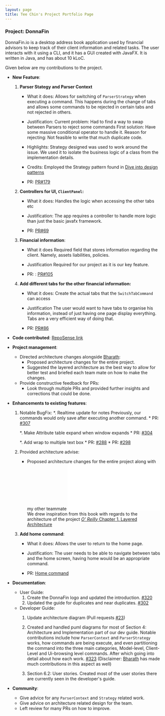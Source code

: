 ```yaml
---
layout: page
title: Tee Chin's Project Portfolio Page
---
```


### Project: DonnaFin

DonnaFin.io is a desktop address book application used by financial advisors to keep track of their client information and related tasks.
The user interacts with it using a CLI, and it has a GUI created with JavaFX.
It is written in Java, and has about 10 kLoC.

Given below are my contributions to the project.

* **New Feature**: 
    1. **Parser Stategy and Parser Context**
        * What it does:
        Allows for switching of `ParserStrategy` when executing a command. This happens
        during the change of tabs and allows some commands to be rejected in certain tabs
        and not rejected in others.
                
        * Justification:
        Current problem: Had to find a way to swap between Parsers to reject some commands
        First solution: Have some massive conditional operator to handle it.
        Reason for rejecting: Not feasible to write that much duplicate code.
        
        * Highlights:
        Strategy designed was used to work around the issue. We used it to isolate the 
        business logic of a class from the implementation details.  
        
        * Credits:
        Employed the Strategy pattern found in [Dive into design patterns](https://refactoring.guru/design-patterns/strategy) 
        
        * PR: [PR#179](https://github.com/AY2122S1-CS2103T-W16-1/tp/pull/179)
    
    2. **Controllers for UI, `ClientPanel`:**
    
        * What it does:
        Handles the logic when accessing the other tabs etc
        
        * Justification:
        The app requires a controller to handle more logic than just the basic 
        javafx framework.
        
        * PR: [PR#69](https://github.com/AY2122S1-CS2103T-W16-1/tp/pull/69)                                                    
        
    3. **Financial information**:
        * What it does
        Required field that stores information regarding the client. Namely, assets
        liabilities, policies.
        
        * Justification
        Required for our project as it is our key feature.
        
        * PR: : [PR#105](https://github.com/AY2122S1-CS2103T-W16-1/tp/pull/105)
    
    5. **Add different tabs for the other financial information:**
        * What it does:
        Create the actual tabs that the `SwitchTabCommand` can access
        
        * Justification
        The user would want to have tabs to organise his information, instead
        of just having one page display everything. Tabs are a very efficient way of doing that.
        
        * PR: [PR#86](https://github.com/AY2122S1-CS2103T-W16-1/tp/pull/86)  
     
* **Code contributed**: [RepoSense link](https://nus-cs2103-ay2122s1.github.io/tp-dashboard/?search=&sort=groupTitle&sortWithin=title&timeframe=commit&mergegroup=&groupSelect=groupByRepos&breakdown=true&checkedFileTypes=docs~functional-code~test-code~other&since=2021-09-17&tabOpen=true&tabType=authorship&tabAuthor=Bluntsord&tabRepo=AY2122S1-CS2103T-W16-1%2Ftp%5Bmaster%5D&authorshipIsMergeGroup=false&authorshipFileTypes=docs~functional-code~test-code&authorshipIsBinaryFileTypeChecked=false)


* **Project management**:
    * Directed architecture changes alongside [Bharath](bharathcs.md):
        * Proposed architecture changes for the entire project.
        * Suggested the layered architecture as the best way to allow for better test and briefed each team mate on how
        to make the changes.
    * Provide constructive feedback for PRs:
        * Look through multiple PRs and provided further insights and corrections that could be done.
    
* **Enhancements to existing features**:
    1. Notable BugFix:
        *. Realtime update for notes
            Previously, our commands would only save after executing another command. 
            * PR: [#307](https://github.com/AY2122S1-CS2103T-W16-1/tp/pull/307)
            
        *. Make Attribute table expand when window expands
            * PR: [#304](https://github.com/AY2122S1-CS2103T-W16-1/tp/pull/304)
                 
        *. Add wrap to multiple text box
            * PR: [#288](https://github.com/AY2122S1-CS2103T-W16-1/tp/pull/288)
            * PR: [#298](https://github.com/AY2122S1-CS2103T-W16-1/tp/pull/298)
            
    2. Provided architecture advise:
        * Proposed architecture changes for the entire project along with my other teammate ![Bharath](bharathcs.md)
        We drew inspiration from this book with regards to the architecture of the project
        [_O' Reilly_ Chapter 1. Layered Architecture](https://www.oreilly.com/library/view/software-architecture-patterns/9781491971437/ch01.html)
 
    3. **Add home command**:
       * What it does:
       Allows the user to return to the home page.
       
       * Justification:
       The user needs to be able to navigate between tabs and the home screen, having home
       would be an appropriate command.
       
       * PR: [Home command](https://github.com/AY2122S1-CS2103T-W16-1/tp/pull/76/files) 
        
* **Documentation**:
  * User Guide:
    1. Create the DonnaFin logo and updated the introduction. [#320](https://github.com/AY2122S1-CS2103T-W16-1/tp/pull/320)
    2. Updated the guide for duplicates and near duplicates. [#302](https://github.com/AY2122S1-CS2103T-W16-1/tp/pull/302)
  * Developer Guide: 
    1. Update architecture diagram (Pull requests [\#23](https://github.com/AY2122S1-CS2103T-W16-1/tp/pull/23))
    2. Created and handled puml diagrams for most of Section 4: Architecture 
    and Implementation part of our dev guide. Notable
    contributions include how `ParserContext` and `ParserStrategy` works, how commands are being execute, and even 
    partitioning the command into the three main categories, Model-level, Client-Level and Ui-browsing level commands.
    After which going into detail about how each work. [#323](https://github.com/AY2122S1-CS2103T-W16-1/tp/pull/323)
    (Disclaimer: [Bharath](bharathcs.md) has made much contributions in this aspect as well)
    
    3. Section 6.2: User stories. Created most of the user stories there are currently seen in the developer's guide.
    
* **Community**:
    * Give advice for any `ParserContext` and `Strategy` related work.
    * Give advice on architecture related design for the team.
    * Left review for many PRs on how to improve.  
    
    

